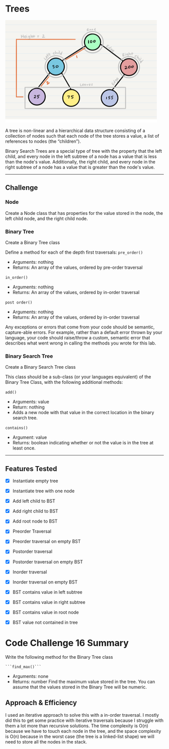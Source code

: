 # Trees

![binary-search-tree](./bst.png)

A tree is non-linear and a hierarchical data structure consisting of a collection of nodes such that each node of the tree stores a value, a list of references to nodes (the “children”).

Binary Search Trees are a special type of tree with the property that the left child, and every node in the left subtree of a node has a value that is less than the node's value. Additionally, the right child, and every node in the right subtree of a node has a value that is greater than the node's value.

--- 

## Challenge

### Node ###

Create a Node class that has properties for the value stored in the node, the left child node, and the right child node.

### Binary Tree ###

Create a Binary Tree class

Define a method for each of the depth first traversals:
```pre_order()```
- Arguments: nothing
- Returns: An array of the values, ordered by pre-order traversal

```in_order()```
- Arguments: nothing
- Returns: An array of the values, ordered by in-order traversal

```post order()``` 
- Arguments: nothing
- Returns: An array of the values, ordered by in-order traversal

Any exceptions or errors that come from your code should be semantic, capture-able errors. For example, rather than a default error thrown by your language, your code should raise/throw a custom, semantic error that describes what went wrong in calling the methods you wrote for this lab.

### Binary Search Tree ###

Create a Binary Search Tree class

This class should be a sub-class (or your languages equivalent) of the Binary Tree Class, with the following additional methods:

```add()```
- Arguments: value
- Return: nothing
- Adds a new node with that value in the correct location in the binary search tree.

```contains()```
- Argument: value
- Returns: boolean indicating whether or not the value is in the tree at least once.


---

## Features Tested ##
- [X] Instantiate empty tree
- [X] Instantiate tree with one node
- [X] Add left child to BST
- [X] Add right child to BST
- [X] Add root node to BST
- [X] Preorder Traversal
- [X] Preorder traversal on empty BST
- [X] Postorder traversal 
- [X] Postorder traversal on empty BST 
- [X] Inorder traversal
- [X] Inorder traversal on empty BST
- [X] BST contains value in left subtree
- [X] BST contains value in right subtree
- [X] BST contains value in root node
- [X] BST value not contained in tree




# Code Challenge 16 Summary

Write the following method for the Binary Tree class

    ```find_max()```
- Arguments: none
- Returns: number
Find the maximum value stored in the tree. You can assume that the values stored in the Binary Tree will be numeric.

## Approach & Efficiency

I used an iterative approach to solve this with a in-order traversal. I mostly did this to get some practice with iterative traversals because I struggle with them a lot more than recursive solutions. The time complexity is O(n) because we have to touch each node in the tree, and the space complexity is O(n) because in the worst case (the tree is a linked-list shape) we will need to store all the nodes in the stack.        



